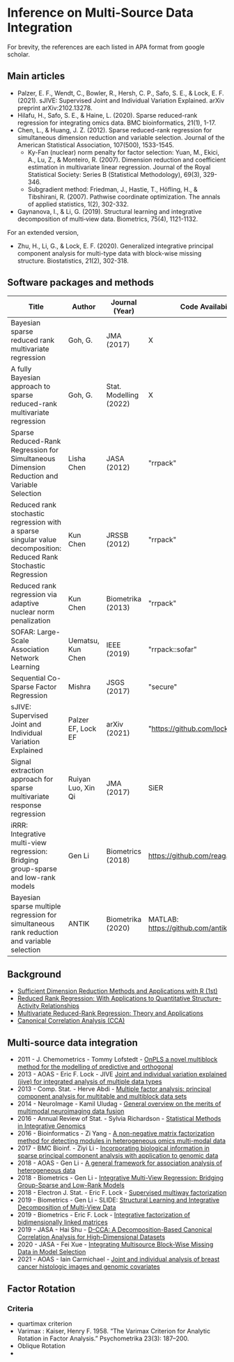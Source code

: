 # Inference on Multi-Source Data Integration

For brevity, the references are each listed in APA format from google scholar.


## Main articles

- Palzer, E. F., Wendt, C., Bowler, R., Hersh, C. P., Safo, S. E., & Lock, E. F. (2021). sJIVE: Supervised Joint and Individual Variation Explained. arXiv preprint arXiv:2102.13278.
- Hilafu, H., Safo, S. E., & Haine, L. (2020). Sparse reduced-rank regression for integrating omics data. BMC bioinformatics, 21(1), 1-17.
- Chen, L., & Huang, J. Z. (2012). Sparse reduced-rank regression for simultaneous dimension reduction and variable selection. Journal of the American Statistical Association, 107(500), 1533-1545.
  * Ky-Fan (nuclear) norm penalty for factor selection: Yuan, M., Ekici, A., Lu, Z., & Monteiro, R. (2007). Dimension reduction and coefficient estimation in multivariate linear regression. Journal of the Royal Statistical Society: Series B (Statistical Methodology), 69(3), 329-346.
  * Subgradient method: Friedman, J., Hastie, T., Höfling, H., & Tibshirani, R. (2007). Pathwise coordinate optimization. The annals of applied statistics, 1(2), 302-332.
- Gaynanova, I., & Li, G. (2019). Structural learning and integrative decomposition of multi‐view data. Biometrics, 75(4), 1121-1132.

For an extended version,
- Zhu, H., Li, G., & Lock, E. F. (2020). Generalized integrative principal component analysis for multi-type data with block-wise missing structure. Biostatistics, 21(2), 302-318.



## Software packages and methods



| Title | Author | Journal (Year) | Code Availability |
| ----------- | ----------- | ----------- | ----------- |
| Bayesian sparse reduced rank multivariate regression | Goh, G. | JMA (2017) | X |
| A fully Bayesian approach to sparse reduced-rank multivariate regression | Goh, G. | Stat. Modelling (2022) | X |
| Sparse Reduced-Rank Regression for Simultaneous Dimension Reduction and Variable Selection | Lisha Chen | JASA (2012) | "rrpack" |
| Reduced rank stochastic regression with a sparse singular value decomposition: Reduced Rank Stochastic Regression | Kun Chen | JRSSB (2012) | "rrpack" |
| Reduced rank regression via adaptive nuclear norm penalization | Kun Chen | Biometrika (2013) | "rrpack" |
| SOFAR: Large-Scale Association Network Learning | Uematsu, Kun Chen | IEEE (2019) | "rrpack::sofar" |
| Sequential Co-Sparse Factor Regression | Mishra | JSGS (2017) | "secure" |
| sJIVE: Supervised Joint and Individual Variation Explained | Palzer EF, Lock EF | arXiv (2021) | "https://github.com/lockEF/r.jive" |
| Signal extraction approach for sparse multivariate response regression | Ruiyan Luo, Xin Qi | JMA (2017) | SiER |
| iRRR: Integrative multi-view regression: Bridging group-sparse and low-rank models | Gen Li | Biometrics (2018) | https://github.com/reagan0323/iRRR| 
| Bayesian sparse multiple regression for simultaneous rank reduction and variable selection | ANTIK | Biometrika (2020) | MATLAB: https://github.com/antik015 |

## Background

- [Sufficient Dimension Reduction Methods and Applications with R (1st)](https://www.routledge.com/Sufficient-Dimension-Reduction-Methods-and-Applications-with-R/Li/p/book/9780367734725)
- [Reduced Rank Regression: With Applications to Quantitative Structure-Activity Relationships](https://link.springer.com/book/10.1007/978-3-642-50015-2)
- [Multivariate Reduced-Rank Regression: Theory and Applications](https://link.springer.com/book/10.1007/978-1-4757-2853-8)
- [Canonical Correlation Analysis (CCA)](https://en.wikipedia.org/wiki/Canonical_correlation)


## Multi-source data integration

- 2011 - J. Chemometrics - Tommy Lofstedt - [OnPLS a novel multiblock method for the modelling of predictive and orthogonal](https://analyticalsciencejournals.onlinelibrary.wiley.com/doi/full/10.1002/cem.1388)
- 2013 - AOAS - Eric F. Lock - JIVE [Joint and individual variation explained (jive) for integrated analysis of multiple data types](https://www.ncbi.nlm.nih.gov/pmc/articles/PMC3671601/)
- 2013 - Comp. Stat. - Herve Abdi - [Multiple factor analysis: principal component analysis for multitable and multiblock data sets](https://wires.onlinelibrary.wiley.com/doi/full/10.1002/wics.1246)
- 2014 - NeuroImage - Kamil Uludag - [General overview on the merits of multimodal neuroimaging data fusion](https://www.sciencedirect.com/science/article/pii/S1053811914003838)
- 2016 - Annual Review of Stat. - Sylvia Richardson - [Statistical Methods in Integrative Genomics](https://www.ncbi.nlm.nih.gov/pmc/articles/PMC4963036/)
- 2016 - Bioinformatics - Zi Yang - [A non-negative matrix factorization method for detecting modules in heterogeneous omics multi-modal data](https://pubmed.ncbi.nlm.nih.gov/26377073/)
- 2017 - BMC Bioinf. - Ziyi Li - [Incorporating biological information in sparse principal component analysis with application to genomic data](https://bmcbioinformatics.biomedcentral.com/articles/10.1186/s12859-017-1740-7)
- 2018 - AOAS - Gen Li - [A general framework for association analysis of heterogeneous data](https://www.jstor.org/stable/26542591?seq=1#metadata_info_tab_contents)
- 2018 - Biometrics - Gen Li - [Integrative Multi-View Regression: Bridging Group-Sparse and Low-Rank Models](https://www.ncbi.nlm.nih.gov/pmc/articles/PMC6849205/)
- 2018 - Electron J. Stat. - Eric F. Lock - [Supervised multiway factorization](https://www.ncbi.nlm.nih.gov/pmc/articles/PMC5903347/)
- 2019 - Biometrics - Gen Li - SLIDE: [Structural Learning and Integrative Decomposition of Multi-View Data](https://pubmed.ncbi.nlm.nih.gov/31254385/)
- 2019 - Biometrics - Eric F. Lock - [Integrative factorization of bidimensionally linked matrices](https://onlinelibrary.wiley.com/doi/full/10.1111/biom.13141)
- 2019 - JASA - Hai Shu - [D-CCA: A Decomposition-Based Canonical Correlation Analysis for High-Dimensional Datasets](https://pubmed.ncbi.nlm.nih.gov/33311817/)
- 2020 - JASA - Fei Xue - [Integrating Multisource Block-Wise Missing Data in Model Selection](https://www.tandfonline.com/doi/full/10.1080/01621459.2020.1751176)
- 2021 - AOAS - Iain Carmichael - [Joint and individual analysis of breast cancer histologic images and genomic covariates](https://projecteuclid.org/journals/annals-of-applied-statistics/volume-15/issue-4/Joint-and-individual-analysis-of-breast-cancer-histologic-images-and/10.1214/20-AOAS1433.full)







## Factor Rotation

### Criteria

- quartimax criterion
- Varimax : Kaiser, Henry F. 1958. “The Varimax Criterion for Analytic Rotation in Factor Analysis.” Psychometrika 23(3): 187–200.
- Oblique Rotation
- 

